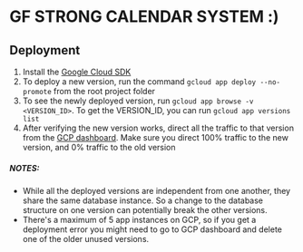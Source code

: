 # GF STRONG CALENDAR SYSTEM :)

## Deployment
1. Install the [Google Cloud SDK](https://cloud.google.com/sdk/)
2. To deploy a new version, run the command `gcloud app deploy --no-promote` from the root project folder
3. To see the newly deployed version, run `gcloud app browse -v <VERSION_ID>`.
To get the VERSION_ID, you can run `gcloud app versions list`
4. After verifying the new version works, direct all the traffic to that version from
the [GCP dashboard](https://console.cloud.google.com/appengine/versions).
Make sure you direct 100% traffic to the new version, and 0% traffic to the old version

##### NOTES:
- While all the deployed versions are independent from one another, they share the same database instance.
So a change to the database structure on one version can potentially break the other versions.
- There's a maximum of 5 app instances on GCP, so if you get a deployment error you might need to go to GCP dashboard
and delete one of the older unused versions.
